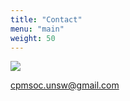 ```yaml
---
title: "Contact"
menu: "main"
weight: 50
---
```


<a href="https://www.facebook.com/CPMSoc/" target="_blank"><img src="/assets/facebook.png" class="contact-thumb"></a>

[cpmsoc.unsw@gmail.com](mailto:cpmsoc.unsw@gmail.com)